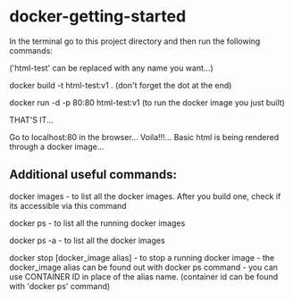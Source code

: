 # docker-getting-started

In the terminal go to this project directory and then run the following commands:

('html-test' can be replaced with any name you want...)

docker build -t html-test:v1 . (don't forget the dot at the end)

docker run -d -p 80:80 html-test:v1 (to run the docker image you just built)

THAT'S IT...

Go to localhost:80 in the browser... Voila!!!... Basic html is being rendered through a docker image...

Additional useful commands:
----------------------------

docker images 
    - to list all the docker images. After you build one, check if its accessible via this command

docker ps 
    - to list all the running docker images

docker ps -a
    - to list all the docker images

docker stop [docker_image alias]
    - to stop a running docker image
    - the docker_image alias can be found out with docker ps command
    - you can use CONTAINER ID in place of the alias name. (container id can be found with 'docker ps' command)
